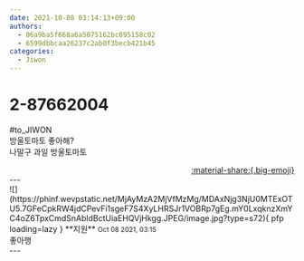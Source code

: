 ```yaml
---
date: 2021-10-08 03:14:13+09:00
authors:
  - 06a9ba5f668a6a5075162bc095158c02
  - 6599dbbcaa26237c2ab0f3becb421b45
categories:
  - Jiwon
---
```


# 2-87662004

<div class="post-container" markdown="1">
<div class="content-container md-sidebar__scrollwrap" markdown="1">

\#to_JIWON<br>방울토마토 좋아해?<br>나말구 과일 방울토마토

</div>
</div>

<div style="text-align: right;" markdown="1">
<a href="https://weverse.io/fromis9/fanpost/2-87662004" style="text-align: right;">:material-share:{.big-emoji}</a>
</div>
---

<div class="comments-container md-sidebar__scrollwrap" markdown="1">
<div class="comment" markdown="1">
<div class='id-container' markdown="1">
![](https://phinf.wevpstatic.net/MjAyMzA2MjVfMzMg/MDAxNjg3NjU0MTExOTU5.7GFeCpkRW4jdCPevFi1sgeF7S4XyLHRSJr1VOBRp7gEg.mY0LxqknzXmYC4oZ6TpxCmdSnAbldBctUiaEHQVjHkgg.JPEG/image.jpg?type=s72){ pfp loading=lazy }
**<span class="artist">지원</span>** <small>Oct 08 2021, 03:15</small><br>
</div>
<div class='comment-body' markdown="1">
좋아행
</div>
</div>
</div>
---
